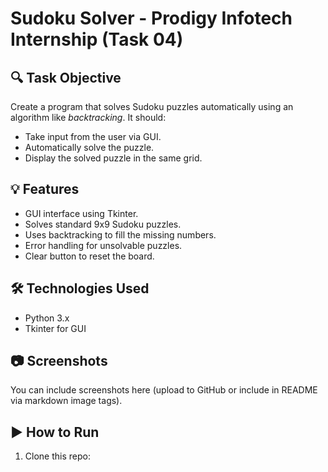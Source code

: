 # Sudoku Solver - Prodigy Infotech Internship (Task 04)

## 🔍 Task Objective

Create a program that solves Sudoku puzzles automatically using an algorithm like *backtracking*. It should:

- Take input from the user via GUI.
- Automatically solve the puzzle.
- Display the solved puzzle in the same grid.

## 💡 Features

- GUI interface using Tkinter.
- Solves standard 9x9 Sudoku puzzles.
- Uses backtracking to fill the missing numbers.
- Error handling for unsolvable puzzles.
- Clear button to reset the board.

## 🛠️ Technologies Used

- Python 3.x
- Tkinter for GUI

## 📷 Screenshots

You can include screenshots here (upload to GitHub or include in README via markdown image tags).

## ▶️ How to Run

1. Clone this repo:
   ```bash
  